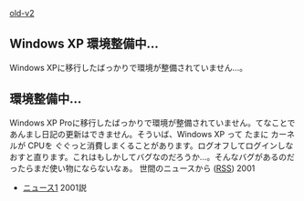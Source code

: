 [old-v2](ig011129-orig.html)

## Windows XP 環境整備中…

Windows XPに移行したばっかりで環境が整備されていません…。

## 環境整備中…

Windows XP Proに移行したばっかりで環境が整備されていません。てなことであんまし日記の更新はできません。そういば、Windows XP って たまに カーネルが CPUを ぐぐっと消費しまくることがあります。ログオフしてログインしなおすと直ります。これはもしかしてバグなのだろうか…。そんなバグがあるのだったらまだ使い物にならないなぁ。
世間のニュースから ([RSS](ig011129-news.xml)) 2001
* [ニュース1](URI1)  2001説